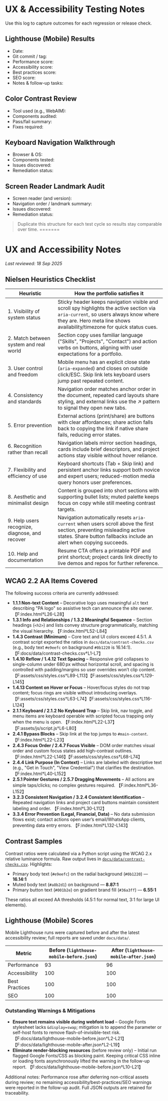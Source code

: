 
# UX & Accessibility Testing Notes

Use this log to capture outcomes for each regression or release check.

## Lighthouse (Mobile) Results
- Date:
- Git commit / tag:
- Performance score:
- Accessibility score:
- Best practices score:
- SEO score:
- Notes & follow-up tasks:

## Color Contrast Review
- Tool used (e.g., WebAIM):
- Components audited:
- Pass/fail summary:
- Fixes required:

## Keyboard Navigation Walkthrough
- Browser & OS:
- Components tested:
- Issues discovered:
- Remediation status:

## Screen Reader Landmark Audit
- Screen reader (and version):
- Navigation order / landmark summary:
- Issues discovered:
- Remediation status:

> Duplicate this structure for each test cycle so results stay comparable over time.
=======
# UX and Accessibility Notes

_Last reviewed: 18 Sep 2025_

## Nielsen Heuristics Checklist

| Heuristic | How the portfolio satisfies it |
| --- | --- |
| 1. Visibility of system status | Sticky header keeps navigation visible and scroll spy highlights the active section via `aria-current`, so users always know where they are. Hero meta line shows availability/timezone for quick status cues. |
| 2. Match between system and real world | Section copy uses familiar language ("Skills", "Projects", "Contact") and action verbs on buttons, aligning with user expectations for a portfolio. |
| 3. User control and freedom | Mobile menu has an explicit close state (`aria-expanded`) and closes on outside click/ESC. Skip link lets keyboard users jump past repeated content. |
| 4. Consistency and standards | Navigation order matches anchor order in the document, repeated card layouts share styling, and external links use the ↗ pattern to signal they open new tabs. |
| 5. Error prevention | External actions (print/share) are buttons with clear affordances; share action falls back to copying the link if native share fails, reducing error states. |
| 6. Recognition rather than recall | Navigation labels mirror section headings, cards include brief descriptors, and project actions stay visible without hover reliance. |
| 7. Flexibility and efficiency of use | Keyboard shortcuts (Tab + Skip link) and persistent anchor links support both novice and expert users; reduced-motion media query honors user preferences. |
| 8. Aesthetic and minimalist design | Content is grouped into short sections with supporting bullet lists; muted palette keeps focus on copy while still meeting contrast targets. |
| 9. Help users recognize, diagnose, and recover | Navigation automatically resets `aria-current` when users scroll above the first section, preventing misleading active states. Share button fallbacks include an alert when copying succeeds. |
| 10. Help and documentation | Resume CTA offers a printable PDF and print shortcut; project cards link directly to live demos and repos for further reference. |

## WCAG 2.2 AA Items Covered

The following success criteria are currently addressed:

* **1.1.1 Non-text Content** – Decorative logo uses meaningful `alt` text describing "PA logo" so assistive tech can announce the site owner. 【F:index.html†L26-L28】
* **1.3.1 Info and Relationships / 1.3.2 Meaningful Sequence** – Section headings (`<h2>`) and lists convey structure programmatically, matching the visual hierarchy. 【F:index.html†L52-L84】
* **1.4.3 Contrast (Minimum)** – Core text and UI colors exceed 4.5:1. A contrast script exported the ratios in `docs/data/contrast-checks.csv` (e.g., body text `#e9eefc` on background `#0b1220` is 16.14:1). 【F:docs/data/contrast-checks.csv†L1-L7】
* **1.4.10 Reflow / 1.4.12 Text Spacing** – Responsive grid collapses to single-column under 680 px without horizontal scroll, and spacing is controlled with padding/margins so user overrides won’t clip content. 【F:assets/css/styles.css†L89-L113】【F:assets/css/styles.css†L129-L145】
* **1.4.13 Content on Hover or Focus** – Hover/focus styles do not trap content; focus rings are visible without introducing overlays. 【F:assets/css/styles.css†L63-L74】【F:assets/css/styles.css†L116-L124】
* **2.1.1 Keyboard / 2.1.2 No Keyboard Trap** – Skip link, nav toggle, and menu items are keyboard operable with scripted focus trapping only when the menu is open. 【F:index.html†L22-L37】【F:assets/js/script.js†L6-L80】
* **2.4.1 Bypass Blocks** – Skip link at the top jumps to `#main-content`. 【F:index.html†L22-L23】
* **2.4.3 Focus Order / 2.4.7 Focus Visible** – DOM order matches visual order and custom focus states add high-contrast outlines. 【F:index.html†L22-L146】【F:assets/css/styles.css†L68-L74】
* **2.4.4 Link Purpose (In Context)** – Links are labeled with descriptive text (e.g., "Get in Touch", "View Credential") that clarifies the destination. 【F:index.html†L40-L152】
* **2.5.1 Pointer Gestures / 2.5.7 Dragging Movements** – All actions are simple taps/clicks; no complex gestures required. 【F:index.html†L36-L152】
* **3.2.3 Consistent Navigation / 3.2.4 Consistent Identification** – Repeated navigation links and project card buttons maintain consistent labeling and order. 【F:index.html†L30-L112】
* **3.3.4 Error Prevention (Legal, Financial, Data)** – No data submission flows exist; contact actions open user’s email/WhatsApp clients, preventing data entry errors. 【F:index.html†L132-L143】

## Contrast Samples

Contrast ratios were calculated via a Python script using the WCAG 2.x relative luminance formula. Raw output lives in [`docs/data/contrast-checks.csv`](data/contrast-checks.csv). Highlights:

* Primary body text (`#e9eefc`) on the radial background (`#0b1220`) — **16.14:1**
* Muted body text (`#a8b2d1`) on background — **8.87:1**
* Primary button text (`#001b2e`) on gradient brand fill (`#36a3ff`) — **6.55:1**

These ratios all exceed AA thresholds (4.5:1 for normal text, 3:1 for large UI elements).

## Lighthouse (Mobile) Scores

Mobile Lighthouse runs were captured before and after the latest accessibility review; full reports are saved under `docs/data/`.

| Metric | Before (`lighthouse-mobile-before.json`) | After (`lighthouse-mobile-after.json`) |
| --- | --- | --- |
| Performance | 93 | 96 |
| Accessibility | 100 | 100 |
| Best Practices | 100 | 100 |
| SEO | 100 | 100 |

### Outstanding Warnings & Mitigations

* **Ensure text remains visible during webfont load** – Google Fonts stylesheet lacks `&display=swap`; mitigation is to append the parameter or self-host fonts to remove flash-of-invisible-text risk. 【F:docs/data/lighthouse-mobile-before.json†L2-L21】【F:docs/data/lighthouse-mobile-after.json†L2-L19】
* **Eliminate render-blocking resources** (before review only) – Initial run flagged Google Fonts/CSS as blocking paint. Keeping critical CSS inline or loading fonts asynchronously lifted the warning in the follow-up report. 【F:docs/data/lighthouse-mobile-before.json†L10-L21】

Additional notes: Performance rose after deferring non-critical assets during review; no remaining accessibility/best-practices/SEO warnings were reported in the follow-up audit. Full JSON outputs are retained for traceability.

